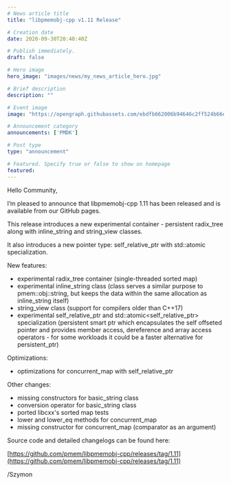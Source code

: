 ```yaml
---
# News article title
title: "libpmemobj-cpp v1.11 Release"

# Creation date
date: 2020-09-30T20:40:40Z

# Publish immediately. 
draft: false

# Hero image
hero_image: "images/news/my_news_article_hero.jpg"

# Brief description
description: ""

# Event image
image: "https://opengraph.githubassets.com/ebdfb662006b94646c2ff524b66e5aacca499fd14e47e423c30e80c50a148612/pmem/libpmemobj-cpp"

# Announcement category
announcements: ['PMDK']

# Post type
type: "announcement"

# Featured. Specify true or false to show on homepage
featured: 
---
```


Hello Community,

I’m pleased to announce that libpmemobj-cpp 1.11 has been released and is available from our GitHub pages.

This release introduces a new experimental container - persistent radix_tree along with inline_string and string_view classes.

It also introduces a new pointer type: self_relative_ptr with std::atomic specialization.

New features:
- experimental radix_tree container (single-threaded sorted map)
- experimental inline_string class (class serves a similar purpose to pmem::obj::string, but keeps the data within the same allocation as inline_string itself)
- string_view class (support for compilers older than C++17)
- experimental self_relative_ptr and std::atomic<self_relative_ptr> specialization (persistent smart ptr which encapsulates the self offseted pointer and provides member access, dereference and array access operators - for some workloads it could be a faster alternative for persistent_ptr)


Optimizations:
- optimizations for concurrent_map with self_relative_ptr



Other changes:
- missing constructors for basic_string class
- conversion operator for basic_string class
- ported libcxx's sorted map tests
- lower and lower_eq methods for concurrent_map
- missing constructor for concurrent_map (comparator as an argument)

Source code and detailed changelogs can be found here:

[https://github.com/pmem/libpmemobj-cpp/releases/tag/1.11](https://github.com/pmem/libpmemobj-cpp/releases/tag/1.11)


/Szymon 

